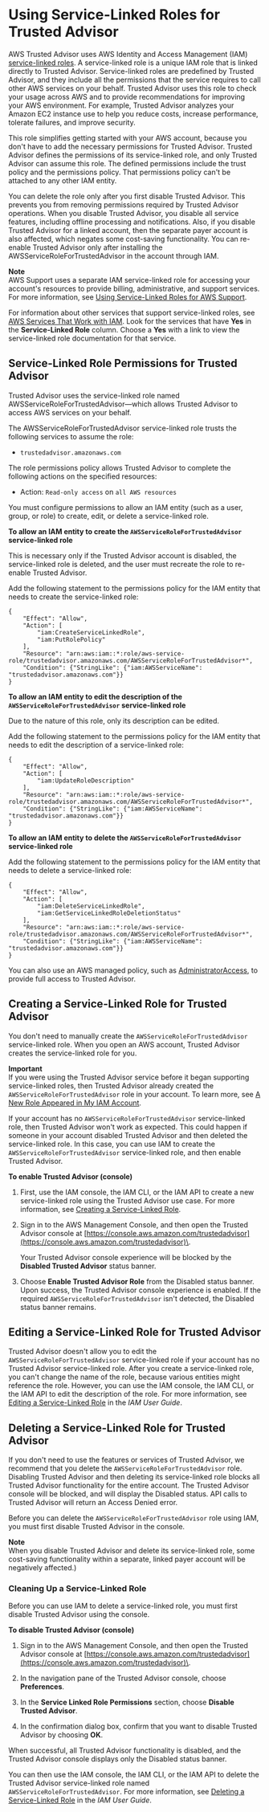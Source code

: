 # Using Service\-Linked Roles for Trusted Advisor<a name="using-service-linked-roles-ta"></a>

AWS Trusted Advisor uses AWS Identity and Access Management \(IAM\) [ service\-linked roles](https://docs.aws.amazon.com/IAM/latest/UserGuide/id_roles_terms-and-concepts.html#iam-term-service-linked-role)\. A service\-linked role is a unique IAM role that is linked directly to Trusted Advisor\. Service\-linked roles are predefined by Trusted Advisor, and they include all the permissions that the service requires to call other AWS services on your behalf\. Trusted Advisor uses this role to check your usage across AWS and to provide recommendations for improving your AWS environment\. For example, Trusted Advisor analyzes your Amazon EC2 instance use to help you reduce costs, increase performance, tolerate failures, and improve security\.

This role simplifies getting started with your AWS account, because you don't have to add the necessary permissions for Trusted Advisor\. Trusted Advisor defines the permissions of its service\-linked role, and only Trusted Advisor can assume this role\. The defined permissions include the trust policy and the permissions policy\. That permissions policy can't be attached to any other IAM entity\.

You can delete the role only after you first disable Trusted Advisor\. This prevents you from removing permissions required by Trusted Advisor operations\. When you disable Trusted Advisor, you disable all service features, including offline processing and notifications\. Also, if you disable Trusted Advisor for a linked account, then the separate payer account is also affected, which negates some cost\-saving functionality\. You can re\-enable Trusted Advisor only after installing the AWSServiceRoleForTrustedAdvisor in the account through IAM\.

**Note**  
AWS Support uses a separate IAM service\-linked role for accessing your account's resources to provide billing, administrative, and support services\. For more information, see [Using Service\-Linked Roles for AWS Support](using-service-linked-roles-sup.md)\.

For information about other services that support service\-linked roles, see [AWS Services That Work with IAM](https://docs.aws.amazon.com/IAM/latest/UserGuide/reference_aws-services-that-work-with-iam.html)\. Look for the services that have **Yes** in the **Service\-Linked Role** column\. Choose a **Yes** with a link to view the service\-linked role documentation for that service\.

## Service\-Linked Role Permissions for Trusted Advisor<a name="service-linked-role-permissions-ta"></a>

Trusted Advisor uses the service\-linked role named AWSServiceRoleForTrustedAdvisor—which allows Trusted Advisor to access AWS services on your behalf\.

The AWSServiceRoleForTrustedAdvisor service\-linked role trusts the following services to assume the role:
+ `trustedadvisor.amazonaws.com`

The role permissions policy allows Trusted Advisor to complete the following actions on the specified resources:
+ Action: `Read-only access` on `all AWS resources`

You must configure permissions to allow an IAM entity \(such as a user, group, or role\) to create, edit, or delete a service\-linked role\.

**To allow an IAM entity to create the `AWSServiceRoleForTrustedAdvisor` service\-linked role**

This is necessary only if the Trusted Advisor account is disabled, the service\-linked role is deleted, and the user must recreate the role to re\-enable Trusted Advisor\.

Add the following statement to the permissions policy for the IAM entity that needs to create the service\-linked role:

```
{
    "Effect": "Allow",
    "Action": [
        "iam:CreateServiceLinkedRole",
        "iam:PutRolePolicy"
    ],
    "Resource": "arn:aws:iam::*:role/aws-service-role/trustedadvisor.amazonaws.com/AWSServiceRoleForTrustedAdvisor*",
    "Condition": {"StringLike": {"iam:AWSServiceName": "trustedadvisor.amazonaws.com"}}
}
```

**To allow an IAM entity to edit the description of the `AWSServiceRoleForTrustedAdvisor` service\-linked role**

Due to the nature of this role, only its description can be edited\.

Add the following statement to the permissions policy for the IAM entity that needs to edit the description of a service\-linked role:

```
{
    "Effect": "Allow",
    "Action": [
        "iam:UpdateRoleDescription"
    ],
    "Resource": "arn:aws:iam::*:role/aws-service-role/trustedadvisor.amazonaws.com/AWSServiceRoleForTrustedAdvisor*",
    "Condition": {"StringLike": {"iam:AWSServiceName": "trustedadvisor.amazonaws.com"}}
}
```

**To allow an IAM entity to delete the `AWSServiceRoleForTrustedAdvisor` service\-linked role**

Add the following statement to the permissions policy for the IAM entity that needs to delete a service\-linked role:

```
{
    "Effect": "Allow",
    "Action": [
        "iam:DeleteServiceLinkedRole",
        "iam:GetServiceLinkedRoleDeletionStatus"
    ],
    "Resource": "arn:aws:iam::*:role/aws-service-role/trustedadvisor.amazonaws.com/AWSServiceRoleForTrustedAdvisor*",
    "Condition": {"StringLike": {"iam:AWSServiceName": "trustedadvisor.amazonaws.com"}}
}
```

You can also use an AWS managed policy, such as [AdministratorAccess](https://console.aws.amazon.com/iam/home#policies/arn:aws:iam::aws:policy/AdministratorAccess), to provide full access to Trusted Advisor\.

## Creating a Service\-Linked Role for Trusted Advisor<a name="create-service-linked-role-ta"></a>

You don't need to manually create the `AWSServiceRoleForTrustedAdvisor` service\-linked role\. When you open an AWS account, Trusted Advisor creates the service\-linked role for you\.

**Important**  
If you were using the Trusted Advisor service before it began supporting service\-linked roles, then Trusted Advisor already created the `AWSServiceRoleForTrustedAdvisor` role in your account\. To learn more, see [A New Role Appeared in My IAM Account](https://docs.aws.amazon.com/IAM/latest/UserGuide/troubleshoot_roles.html#troubleshoot_roles_new-role-appeared)\.

If your account has no `AWSServiceRoleForTrustedAdvisor` service\-linked role, then Trusted Advisor won't work as expected\. This could happen if someone in your account disabled Trusted Advisor and then deleted the service\-linked role\. In this case, you can use IAM to create the `AWSServiceRoleForTrustedAdvisor` service\-linked role, and then enable Trusted Advisor\.

**To enable Trusted Advisor \(console\)**

1.  First, use the IAM console, the IAM CLI, or the IAM API to create a new service\-linked role using the Trusted Advisor use case\. For more information, see [Creating a Service\-Linked Role](https://docs.aws.amazon.com/IAM/latest/UserGuide/using-service-linked-roles.html#create-service-linked-role)\.

1. Sign in to the AWS Management Console, and then open the Trusted Advisor console at [https://console.aws.amazon.com/trustedadvisor](https://console.aws.amazon.com/trustedadvisor)\.

   Your Trusted Advisor console experience will be blocked by the **Disabled Trusted Advisor** status banner\.

1. Choose **Enable Trusted Advisor Role** from the Disabled status banner\. Upon success, the Trusted Advisor console experience is enabled\. If the required `AWSServiceRoleForTrustedAdvisor` isn't detected, the Disabled status banner remains\.

## Editing a Service\-Linked Role for Trusted Advisor<a name="edit-service-linked-role-ta"></a>

Trusted Advisor doesn't allow you to edit the `AWSServiceRoleForTrustedAdvisor` service\-linked role if your account has no Trusted Advisor service\-linked role\. After you create a service\-linked role, you can't change the name of the role, because various entities might reference the role\. However, you can use the IAM console, the IAM CLI, or the IAM API to edit the description of the role\. For more information, see [Editing a Service\-Linked Role](https://docs.aws.amazon.com/IAM/latest/UserGuide/using-service-linked-roles.html#edit-service-linked-role) in the *IAM User Guide*\.

## Deleting a Service\-Linked Role for Trusted Advisor<a name="delete-service-linked-role-ta"></a>

If you don't need to use the features or services of Trusted Advisor, we recommend that you delete the `AWSServiceRoleForTrustedAdvisor` role\. Disabling Trusted Advisor and then deleting its service\-linked role blocks all Trusted Advisor functionality for the entire account\. The Trusted Advisor console will be blocked, and will display the Disabled status\. API calls to Trusted Advisor will return an Access Denied error\.

Before you can delete the `AWSServiceRoleForTrustedAdvisor` role using IAM, you must first disable Trusted Advisor in the console\.

**Note**  
When you disable Trusted Advisor and delete its service\-linked role, some cost\-saving functionality within a separate, linked payer account will be negatively affected\.\)

### Cleaning Up a Service\-Linked Role<a name="service-linked-role-review-before-delete-ta"></a>

Before you can use IAM to delete a service\-linked role, you must first disable Trusted Advisor using the console\.

**To disable Trusted Advisor \(console\)**

1. Sign in to the AWS Management Console, and then open the Trusted Advisor console at [https://console.aws.amazon.com/trustedadvisor](https://console.aws.amazon.com/trustedadvisor)\.

1. In the navigation pane of the Trusted Advisor console, choose **Preferences**\.

1. In the **Service Linked Role Permissions** section, choose **Disable Trusted Advisor**\.

1. In the confirmation dialog box, confirm that you want to disable Trusted Advisor by choosing **OK**\.

When successful, all Trusted Advisor functionality is disabled, and the Trusted Advisor console displays only the Disabled status banner\.

You can then use the IAM console, the IAM CLI, or the IAM API to delete the Trusted Advisor service\-linked role named `AWSServiceRoleForTrustedAdvisor`\. For more information, see [Deleting a Service\-Linked Role](https://docs.aws.amazon.com/IAM/latest/UserGuide/using-service-linked-roles.html#delete-service-linked-role) in the *IAM User Guide*\.